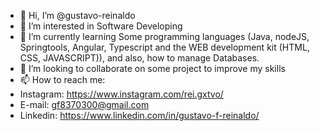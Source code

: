 - 👋 Hi, I’m @gustavo-reinaldo
- 👀 I’m interested in Software Developing
- 🌱 I’m currently learning Some programming languages (Java, nodeJS, Springtools, Angular, Typescript and the WEB development kit (HTML, CSS, JAVASCRIPT)), and also, how to manage Databases.
- 💞️ I’m looking to collaborate on some project to improve my skills
- 📫 How to reach me: 
- Instagram: https://www.instagram.com/rei.gxtvo/
- E-mail: gf8370300@gmail.com
- Linkedin: https://www.linkedin.com/in/gustavo-f-reinaldo/


<!---
gustavo-reinaldo/gustavo-reinaldo is a ✨ special ✨ repository because its `README.md` (this file) appears on your GitHub profile.
You can click the Preview link to take a look at your changes.
--->
